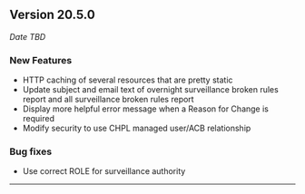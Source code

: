 
## Version 20.5.0
_Date TBD_

### New Features
* HTTP caching of several resources that are pretty static
* Update subject and email text of overnight surveillance broken rules report and all surveillance broken rules report
* Display more helpful error message when a Reason for Change is required
* Modify security to use CHPL managed user/ACB relationship

### Bug fixes
* Use correct ROLE for surveillance authority

---
